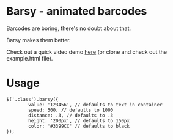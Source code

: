 # Barsy - animated barcodes

Barcodes are boring, there's no doubt about that.

Barsy makes them better.

Check out a quick video demo [here](http://f.cl.ly/items/2i2f3g3T0Y1O1S3f1t0h/Untitled.mov) (or clone and check out the example.html file).

# Usage

    $('.class').barsy({
            value: '123456', // defaults to text in container
            speed: 500, // defaults to 1000
            distance: .3, // defaults to .3
            height: '200px', // defaults to 150px
            color: '#3399CC' // defaults to black
    });